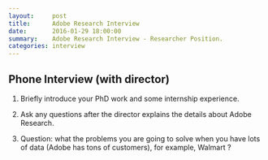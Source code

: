 ```yaml
---
layout:     post
title:      Adobe Research Interview
date:       2016-01-29 18:00:00
summary:    Adobe Research Interview - Researcher Position.
categories: interview 
---
```



## Phone Interview (with director)

1. Briefly introduce your PhD work and some internship experience. 

2. Ask any questions after the director explains the details about Adobe Research.

3. Question: what the problems you are going to solve when you have lots of data (Adobe has tons of customers), for example, Walmart ?